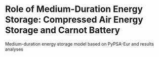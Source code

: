 # Role of Medium-Duration Energy Storage: Compressed Air Energy Storage and Carnot Battery
Medium-duration energy storage model based on PyPSA-Eur and results analyses
